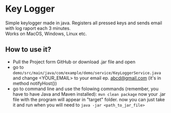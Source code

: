 # Key Logger
Simple keylogger made in java.
Registers all pressed keys and sends email with log raport each 3 minutes.
<br>
Works on MacOS, Windows, Linux etc.

## How to use it?
- Pull the Project form GitHub or download .jar file and open
- go to ``` demo/src/main/java/com/example/demo/service/KeyLoggerService.java ``` and change <YOUR_EMAIL> to your email ep. abcd@gmail.com (it's in method notifyHost())
- go to command line and use the folowing commands (remember, you have to have Java and Maven installed):
  ``` mvn clean package ```
  now your .jar file with the program will appear in "target" folder. now you can just take it and run when you will need to
  ``` java -jar <path_to_jar_file> ```
